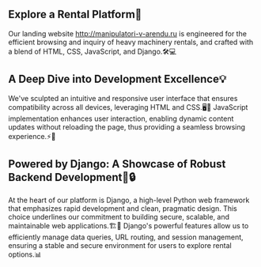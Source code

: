 ## Explore a Rental Platform🚀
Our landing website http://manipulatori-v-arendu.ru is engineered for the efficient browsing and inquiry of heavy machinery rentals, and crafted with a blend of HTML, CSS, JavaScript, and Django.🛠️💻
ㅤ
## A Deep Dive into Development Excellence💡
We've sculpted an intuitive and responsive user interface that ensures compatibility across all devices, leveraging HTML and CSS.🖥️📱 JavaScript implementation enhances user interaction, enabling dynamic content updates without reloading the page, thus providing a seamless browsing experience.⚡🔄
ㅤ
## Powered by Django: A Showcase of Robust Backend Development🐍🔒
At the heart of our platform is Django, a high-level Python web framework that emphasizes rapid development and clean, pragmatic design. This choice underlines our commitment to building secure, scalable, and maintainable web applications.🏗️🚧 Django's powerful features allow us to efficiently manage data queries, URL routing, and session management, ensuring a stable and secure environment for users to explore rental options.📊
